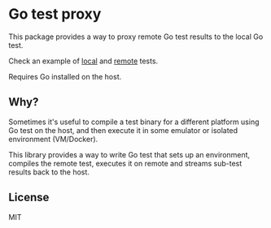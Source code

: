 # Go test proxy

This package provides a way to proxy remote Go test results to the local
Go test.

Check an example of [local](./example/local) and [remote](./example/remote)
tests.

Requires Go installed on the host.

## Why?

Sometimes it's useful to compile a test binary for a different platform
using Go test on the host, and then execute it in some emulator or
isolated environment (VM/Docker).

This library provides a way to write Go test that sets up an environment,
compiles the remote test, executes it on remote and streams sub-test
results back to the host.

## License

MIT